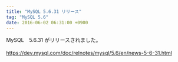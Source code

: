 ```yaml
---
title: "MySQL 5.6.31 リリース"
tag: "MySQL 5.6"
date: 2016-06-02 06:31:00 +0900
---
```


MySQL　5.6.31 がリリースされました。<br>
<br>
https://dev.mysql.com/doc/relnotes/mysql/5.6/en/news-5-6-31.html<br>
<br>
